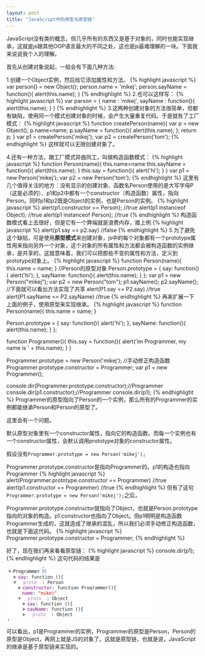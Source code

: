 ```yaml
---
layout: post
title: "JavaScript中的原型与原型链"
---
```


JavaScript没有类的概念，但几乎所有的东西又是基于对象的，同时也能实现继承，这就是js跟其他OOP语言最大的不同之处，这也是js最难理解的一块。下面我来说说我个人的理解。

首先从创建对象说起，一般会有下面几种方法:

1.创建一个Object实例，然后给它添加属性和方法。
{% highlight javascript %}
var person() = new Object();
person.name = 'mikej';
person.sayName = function(){
  alert(this.name);
}
{% endhighlight %}
2.也可以这样写：
{% highlight javascript %}
var parson = {
  name : 'mikej',
  sayName : function(){
    alert(this.name);
  }
}
{% endhighlight %}
3.这两种创建对象的方法很简单，但都有缺陷，使用同一个模式创建对象的时候，会产生大量重复代码。于是就有了工厂模式：
{% highlight javascript %}
function createPerson(name){
  var p = new Object();
  p.name=name;
  p.sayName = function(){
    alert(this.name);
  };
  return p;
}
var p1 = createPerson('mikej');
var p2 = createPerson('tom');
{% endhighlight %}
这样就可以无限创建对象了。

4.还有一种方法，跟工厂模式异曲同工，叫做构造函数模式：
{% highlight javascript %}
function Person(name){
  this.name=name
  this.sayName = function(){
   alert(this.name);
  }
  this.say = function(){
    alert('hi');
  }
}
var p1 = new Person('mikej');
var p2 = new Person('tom');
{% endhighlight %}
这里有几个值得关注的地方：没有显示的创建对象、函数名Person使用的是大写字母P（这是必须的）、p1和p2中都有一个constructor（构造函数）属性，指向Person。同时p1和p2既是Object的实例，也是Person的实例。
{% highlight javascript %}
alert(p1.constructor == Person); //true
alert(p1 instanceof Object); //true
alert(p1 instanceof Person); //true
{% endhighlight %}
构造函数模式看上去很好，但是它有一个弊端就是浪费内存，接上例
{% highlight javascript %}
alert(p1.say == p2.say) //false
{% endhighlight %}
5.为了避免这个缺陷，可是使用**原型模式**来创建对象，js中的每个对象都有一个prototype属性用来指向另外一个对象，这个对象的所有属性和方法都会被构造函数的实例继承，是共享的，这就意味着，我们可以把那些不变的属性和方法，定义到prototype对象上。
{% highlight javascript %}
function Person(name){
  this.name = name;
}
//Person的原型对象
Person.prototype = {
  say: function(){
    alert('hi');
  },
  sayName: function(){
    alert(this.name);
  }
};
var p1 = new Person("mikej");
var p2 = new Person("tom");
p1.sayName();
p2.sayName();
//下面就可以看出方法实现了共享
alert(P1.say == P2.say) //true
alert(P1.sayName == P2.sayName) //true
{% endhighlight %}
再来扩展一下上面的例子，使用原型来实现继承。
{% highlight javascript %}
function Person(name){
  this.name = name;
}

Person.prototype = {
  say: function(){
    alert('hi');
  },
  sayName: function(){
    alert(this.name);
  }
};

function Programmer(){
  this.say = function(){
    alert('im Programmer, my name is ' + this.name);
  }
}

Programmer.prototype = new Person('mikej');
//手动修正构造函数
Programmer.prototype.constructor = Programmer;
var p1 = new Programmer();

console.dir(Programmer.prototype.constructor);//Programmer
console.dir(p1.constructor);//Programmer
console.dir(p1);
{% endhighlight %}
Programmer的原型指向了Person的一个实例，那么所有的Programmer的实例都能继承Person和Person的原型了。

这里会有一个问题。

默认原型对象里有一个constructor属性，指向它的构造函数。而每一个实例也有一个constructor属性，会默认调用prototype对象的constructor属性。

假设没有`Programmer.prototype = new Person('mikej');`

Programmer.prototype.constructor是指向Programmer的。p1的构造也指向Programmer
{% highlight javascript %}
alert(Programmer.prototype.constructor == Programmer) //true
alert(p1.constructor == Programmer) //true
{% endhighlight %}
但有了这句`Programmer.prototype = new Person('mikej');`之后，

Programmer.prototype.constructor就指向了Object，也就是Person.prototype指向的对象的构造。p1.constructor也指向了Object。但p1明明是构造函数Programmer生成的，这就造成了继承的混乱，所以我们必须手动修正构造函数，也就是下面这代码。
{% highlight javascript %}
Programmer.prototype.constructor = Programmer;
{% endhighlight %}

好了，现在我们再来看看原型链：
{% highlight javascript %}
console.dir(p1);
{% endhighlight %}
这句代码的结果是

![prototype](/image/prototype.png)

可以看出，p1是Programmer的实例，Programmer的原型是Person，Person的原型是Object，再网上就是JS的对象了。这就是原型链，也就是说，JavaScript的继承是基于原型链来实现的。
